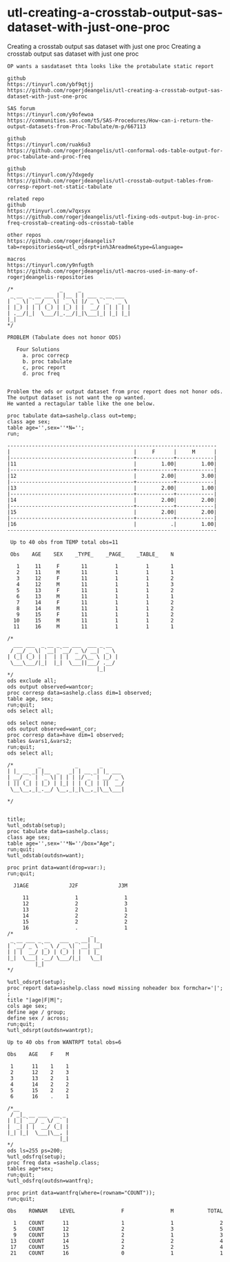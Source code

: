 # utl-creating-a-crosstab-output-sas-dataset-with-just-one-proc
Creating a crosstab output sas dataset with just one proc 
    Creating a crosstab output sas dataset with just one proc                                                                           
                                                                                                                                        
    OP wants a sasdataset thta looks like the protabulate static report                                                                 
                                                                                                                                        
    github                                                                                                                              
    https://tinyurl.com/ybf9qtjj                                                                                                        
    https://github.com/rogerjdeangelis/utl-creating-a-crosstab-output-sas-dataset-with-just-one-proc                                    
                                                                                                                                        
    SAS forum                                                                                                                           
    https://tinyurl.com/y9ofewoa                                                                                                        
    https://communities.sas.com/t5/SAS-Procedures/How-can-i-return-the-output-datasets-from-Proc-Tabulate/m-p/667113                    
                                                                                                                                        
    github                                                                                                                              
    https://tinyurl.com/ruak6u3                                                                                                         
    https://github.com/rogerjdeangelis/utl-conformal-ods-table-output-for-proc-tabulate-and-proc-freq                                   
                                                                                                                                        
    github                                                                                                                              
    https://tinyurl.com/y7dxgedy                                                                                                        
    https://github.com/rogerjdeangelis/utl-crosstab-output-tables-from-corresp-report-not-static-tabulate                               
                                                                                                                                        
    related repo                                                                                                                        
    github                                                                                                                              
    https://tinyurl.com/w7qxsyx                                                                                                         
    https://github.com/rogerjdeangelis/utl-fixing-ods-output-bug-in-proc-freq-crosstab-creating-ods-crosstab-table                      
                                                                                                                                        
    other repos                                                                                                                         
    https://github.com/rogerjdeangelis?tab=repositories&q=utl_odsrpt+in%3Areadme&type=&language=                                        
                                                                                                                                        
    macros                                                                                                                              
    https://tinyurl.com/y9nfugth                                                                                                        
    https://github.com/rogerjdeangelis/utl-macros-used-in-many-of-rogerjdeangelis-repositories                                          
                                                                                                                                        
    /*               _     _                                                                                                            
     _ __  _ __ ___ | |__ | | ___ _ __ ___                                                                                              
    | `_ \| `__/ _ \| `_ \| |/ _ \ `_ ` _ \                                                                                             
    | |_) | | | (_) | |_) | |  __/ | | | | |                                                                                            
    | .__/|_|  \___/|_.__/|_|\___|_| |_| |_|                                                                                            
    |_|                                                                                                                                 
    */                                                                                                                                  
                                                                                                                                        
    PROBLEM (Tabulate does not honor ODS)                                                                                               
                                                                                                                                        
       Four Solutions                                                                                                                   
         a. proc correcp                                                                                                                
         b. proc tabulate                                                                                                               
         c, proc report                                                                                                                 
         d. proc freq                                                                                                                   
                                                                                                                                        
                                                                                                                                        
    Problem the ods or output dataset from proc report does not honor ods.                                                              
    The output dataset is not want the op wanted.                                                                                       
    He wanted a rectagular table like the one below.                                                                                    
                                                                                                                                        
    proc tabulate data=sashelp.class out=temp;                                                                                          
    class age sex;                                                                                                                      
    table age='',sex=''*N='';                                                                                                           
    run;                                                                                                                                
                                                                                                                                        
    --------------------------------------------------------------------                                                                
    |                                        |     F      |     M      |                                                                
    |----------------------------------------+------------+------------|                                                                
    |11                                      |        1.00|        1.00|                                                                
    |----------------------------------------+------------+------------|                                                                
    |12                                      |        2.00|        3.00|                                                                
    |----------------------------------------+------------+------------|                                                                
    |13                                      |        2.00|        1.00|                                                                
    |----------------------------------------+------------+------------|                                                                
    |14                                      |        2.00|        2.00|                                                                
    |----------------------------------------+------------+------------|                                                                
    |15                                      |        2.00|        2.00|                                                                
    |----------------------------------------+------------+------------|                                                                
    |16                                      |           .|        1.00|                                                                
    --------------------------------------------------------------------                                                                
                                                                                                                                        
     Up to 40 obs from TEMP total obs=11                                                                                                
                                                                                                                                        
     Obs    AGE    SEX    _TYPE_    _PAGE_    _TABLE_    N                                                                              
                                                                                                                                        
       1     11     F       11         1         1       1                                                                              
       2     11     M       11         1         1       1                                                                              
       3     12     F       11         1         1       2                                                                              
       4     12     M       11         1         1       3                                                                              
       5     13     F       11         1         1       2                                                                              
       6     13     M       11         1         1       1                                                                              
       7     14     F       11         1         1       2                                                                              
       8     14     M       11         1         1       2                                                                              
       9     15     F       11         1         1       2                                                                              
      10     15     M       11         1         1       2                                                                              
      11     16     M       11         1         1       1                                                                              
                                                                                                                                        
    /*                                                                                                                                  
      ___ ___  _ __ _ __ ___  ___ _ __                                                                                                  
     / __/ _ \| `__| `__/ _ \/ __| `_ \                                                                                                 
    | (_| (_) | |  | | |  __/\__ \ |_) |                                                                                                
     \___\___/|_|  |_|  \___||___/ .__/                                                                                                 
                                 |_|                                                                                                    
    */                                                                                                                                  
    ods exclude all;                                                                                                                    
    ods output observed=wantcor;                                                                                                        
    proc corresp data=sashelp.class dim=1 observed;                                                                                     
    table age, sex;                                                                                                                     
    run;quit;                                                                                                                           
    ods select all;                                                                                                                     
                                                                                                                                        
    ods select none;                                                                                                                    
    ods output observed=want_cor;                                                                                                       
    proc corresp data=have dim=1 observed;                                                                                              
    tables &vars1,&vars2;                                                                                                               
    run;quit;                                                                                                                           
    ods select all;                                                                                                                     
                                                                                                                                        
    /*        _           _       _                                                                                                     
    | |_ __ _| |__  _   _| | __ _| |_ ___                                                                                               
    | __/ _` | `_ \| | | | |/ _` | __/ _ \                                                                                              
    | || (_| | |_) | |_| | | (_| | ||  __/                                                                                              
     \__\__,_|_.__/ \__,_|_|\__,_|\__\___|                                                                                              
                                                                                                                                        
    */                                                                                                                                  
                                                                                                                                        
                                                                                                                                        
    title;                                                                                                                              
    %utl_odstab(setup);                                                                                                                 
    proc tabulate data=sashelp.class;                                                                                                   
    class age sex;                                                                                                                      
    table age='',sex=''*N=''/box="Age";                                                                                                 
    run;quit;                                                                                                                           
    %utl_odstab(outdsn=want);                                                                                                           
                                                                                                                                        
    proc print data=want(drop=var:);                                                                                                    
    run;quit;                                                                                                                           
                                                                                                                                        
      J1AGE             J2F             J3M                                                                                             
                                                                                                                                        
         11               1               1                                                                                             
         12               2               3                                                                                             
         13               2               1                                                                                             
         14               2               2                                                                                             
         15               2               2                                                                                             
         16               .               1                                                                                             
    /*                         _                                                                                                        
     _ __ ___ _ __   ___  _ __| |_                                                                                                      
    | `__/ _ \ `_ \ / _ \| `__| __|                                                                                                     
    | | |  __/ |_) | (_) | |  | |_                                                                                                      
    |_|  \___| .__/ \___/|_|   \__|                                                                                                     
             |_|                                                                                                                        
    */                                                                                                                                  
                                                                                                                                        
    %utl_odsrpt(setup);                                                                                                                 
    proc report data=sashelp.class nowd missing noheader box formchar='|'; ;                                                            
    title "|age|F|M|";                                                                                                                  
    cols age sex;                                                                                                                       
    define age / group;                                                                                                                 
    define sex / across;                                                                                                                
    run;quit;                                                                                                                           
    %utl_odsrpt(outdsn=wantrpt);                                                                                                        
                                                                                                                                        
    Up to 40 obs from WANTRPT total obs=6                                                                                               
                                                                                                                                        
    Obs    AGE    F    M                                                                                                                
                                                                                                                                        
     1      11    1    1                                                                                                                
     2      12    2    3                                                                                                                
     3      13    2    1                                                                                                                
     4      14    2    2                                                                                                                
     5      15    2    2                                                                                                                
     6      16    .    1                                                                                                                
                                                                                                                                        
    /*__                                                                                                                                
     / _|_ __ ___  __ _                                                                                                                 
    | |_| `__/ _ \/ _` |                                                                                                                
    |  _| | |  __/ (_| |                                                                                                                
    |_| |_|  \___|\__, |                                                                                                                
                     |_|                                                                                                                
    */                                                                                                                                  
    ods ls=255 ps=200;                                                                                                                  
    %utl_odsfrq(setup);                                                                                                                 
    proc freq data =sashelp.class;                                                                                                      
    tables age*sex;                                                                                                                     
    run;quit;                                                                                                                           
    %utl_odsfrq(outdsn=wantfrq);                                                                                                        
                                                                                                                                        
    proc print data=wantfrq(where=(rownam="COUNT"));                                                                                    
    run;quit;                                                                                                                           
                                                                                                                                        
    Obs    ROWNAM    LEVEL               F               M           TOTAL                                                              
                                                                                                                                        
      1    COUNT      11                 1               1               2                                                              
      5    COUNT      12                 2               3               5                                                              
      9    COUNT      13                 2               1               3                                                              
     13    COUNT      14                 2               2               4                                                              
     17    COUNT      15                 2               2               4                                                              
     21    COUNT      16                 0               1               1                                                              
                                                                                                                                        
                                                                                                                                        
                                                                                                                                        
                                                                                                                                        
